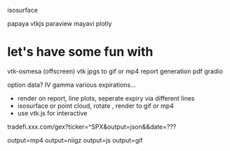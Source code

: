  isosurface


papaya
vtkjs
paraview
mayavi
plotly


# let's have some fun with 

vtk-osmesa (offscreen)
vtk jpgs to gif or mp4
report generation pdf
gradio

option data?
IV
gamma various expirations...

+ render on report, line plots, seperate expiry via different lines
+ isosurface or point cloud, rotate , render to gif or mp4
+ use vtk.js for interactive


tradefi.xxx.com/gex?ticker=^SPX&output=json&&date=???

output=mp4
output=niigz
output=js
output=gif
